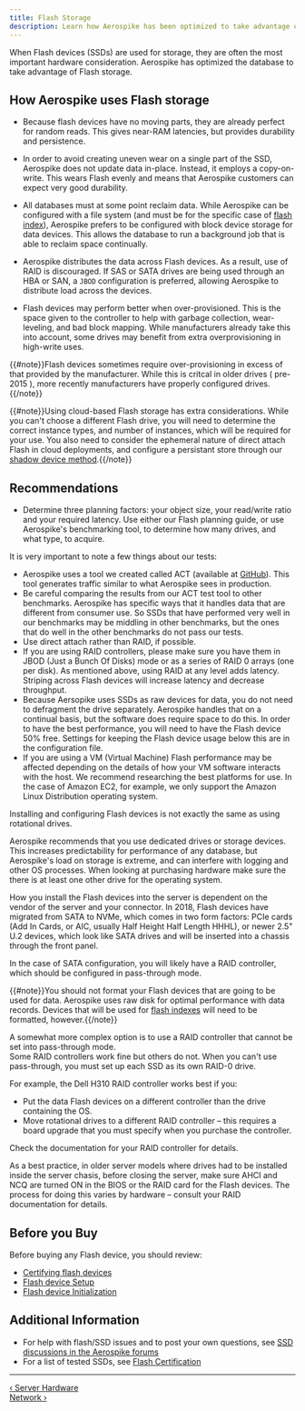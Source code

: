```yaml
---
title: Flash Storage
description: Learn how Aerospike has been optimized to take advantage of Flash storage and how you can properly over-provision your SSDs.
---
```


When Flash devices (SSDs) are used for storage, they are often the most important hardware consideration. 
Aerospike has optimized the database to take advantage of Flash storage.

## How Aerospike uses Flash storage

- Because flash devices have no moving parts, they are already perfect for random reads. This gives near-RAM latencies, but provides durability and persistence.

- In order to avoid creating uneven wear on a single part of the SSD, Aerospike does not update data in-place. Instead, it employs a copy-on-write. This wears Flash evenly and means that Aerospike customers can expect very good durability.

- All databases must at some point reclaim data. While Aerospike can be configured with a file system (and must be for the specific case of
[flash index](/docs/operations/configure/namespace/index/index.html#flash-index)), Aerospike prefers to be configured with block device storage for data devices. This allows the database to run a background job that is able to reclaim space continually.

- Aerospike distributes the data across Flash devices. As a result, use of RAID is discouraged. If SAS or SATA drives are being used through an HBA or SAN, a `JBOD` configuration is preferred, allowing Aerospike to distribute load across the devices.

- Flash devices may perform better when over-provisioned. This is the space given to the controller to help with garbage collection, wear-leveling, and bad block mapping. While manufacturers already take this into account, some drives may benefit from extra overprovisioning in high-write uses.

{{#note}}Flash devices sometimes require over-provisioning in excess of that provided by the manufacturer. While this is critcal in older drives ( pre-2015 ), more recently manufacturers have
properly configured drives.{{/note}} 

{{#note}}Using cloud-based Flash storage has extra considerations. While you can't choose a different Flash drive, you will need to determine the correct instance types, and number of instances,
which will be required for your use. You also need to consider the ephemeral nature of direct attach Flash in cloud deployments, and configure a persistant store through our 
[shadow device method](/docs/operations/configure/namespace/storage/index.html#recipe-for-shadow-device).{{/note}}

## Recommendations

- Determine three planning factors: your object size, your read/write ratio and your required latency. Use either our Flash
planning guide, or use Aerospike's benchmarking tool, to determine how many drives, and what type, to acquire.
 
It is very important to note a few things about our tests:

- Aerospike uses a tool we created called ACT (available at [GitHub](http://github.com/aerospike/act)). This tool generates traffic similar to what Aerospike sees in production.
- Be careful comparing the results from our ACT test tool to other benchmarks. Aerospike has specific ways that it handles data that are different from consumer use. So SSDs that have performed very well in our benchmarks may be middling in other benchmarks, but the ones that do well in the other benchmarks do not pass our tests.
- Use direct attach rather than RAID, if possible.
- If you are using RAID controllers, please make sure you have them in JBOD (Just a Bunch Of Disks) mode or as a series of RAID 0 arrays (one per disk). As mentioned above, using RAID at any level adds latency. Striping across Flash devices will increase latency and decrease throughput.
- Because Aersopike uses SSDs as raw devices for data, you do not need to defragment the drive separately. Aerospike handles that on a continual basis, but the software does require space to do this. In order to have the best performance, you will need to have the Flash device 50% free. Settings for keeping the Flash device usage below this are in the configuration file.
- If you are using a VM (Virtual Machine) Flash performance may be affected depending on the details of how your VM software interacts with the host. We recommend researching the best platforms for use. In the case of Amazon EC2, for example, we only support the Amazon Linux Distribution operating system.

Installing and configuring Flash devices is not exactly the same as using rotational drives.

Aerospike recommends that you use dedicated drives or storage devices. This increases predictability for performance of any database,
but Aerospike's load on storage is extreme, and can interfere with logging and other OS processes. 
When looking at purchasing hardware make sure the there is at least one other drive for the operating system.

How you install the Flash devices into the server is dependent on the vendor of the server and your connector. In 2018, Flash devices have migrated from SATA to NVMe, which
comes in two form factors: PCIe cards (Add In Cards, or AIC, usually Half Height Half Length HHHL), or 
newer 2.5" U.2 devices, which look like SATA drives and will be inserted into a chassis through the front panel.

In the case of SATA configuration, you will likely have a RAID controller, which should be configured in pass-through mode.
  
{{#note}}You should not format your Flash devices that are going to be used for data. Aerospike uses raw disk for optimal performance with data records. Devices that will be used for 
[flash indexes](/docs/operations/configure/namespace/index/index.html#flash-index) will need to be formatted, however.{{/note}}

A somewhat more complex option is to use a RAID controller that cannot be set into pass-through mode.  
Some RAID controllers work fine but others do not.  When you can't use pass-through, you must set up each SSD as its own RAID-0 drive.

For example, the Dell H310 RAID controller works best if you:

- Put the data Flash devices on a different controller than the drive containing the OS.
- Move rotational drives to a different RAID controller – this requires a board upgrade that you must specify when you purchase the controller.

Check the documentation for your RAID controller for details.

As a best practice, in older server models where drives had to be installed inside the server chasis, before closing the server, make sure AHCI and NCQ are turned ON in the BIOS or the RAID card for the Flash devices. The process for doing this varies by hardware – consult your RAID documentation for details.

## Before you Buy
Before buying any Flash device, you should review:

- [Certifying flash devices](http://github.com/aerospike/act)
- [Flash device Setup](/docs/operations/plan/ssd/ssd_setup.html)
- [Flash device Initialization](/docs/operations/plan/ssd/ssd_init.html)

## Additional Information
 - For help with flash/SSD issues and to post your own questions, see [SSD discussions in the Aerospike forums](https://discuss.aerospike.com)
 - For a list of tested SSDs, see [Flash Certification](/docs/operations/plan/ssd/ssd_certification.html)
&nbsp;

---

<div class="clearfix"></div>
<div class="pull-left">
<a class="btn btn-default" href="/docs/operations/plan/hardware">&lsaquo; Server Hardware</a>
</div>
<div class="pull-right">
<a class="btn btn-primary" href="/docs/operations/plan/network">Network &rsaquo;</a>
</div>
<div class="clearfix"></div>

&nbsp;

